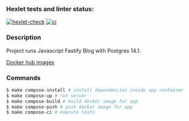### Hexlet tests and linter status:
[![hexlet-check](https://github.com/andy-kru/devops-for-programmers-project-lvl1/workflows/hexlet-check/badge.svg)](https://github.com/andy-kru/devops-for-programmers-project-lvl1/actions)
[![ci](https://github.com/andy-kru/devops-for-programmers-project-lvl1/workflows/push/badge.svg)](https://github.com/andy-kru/devops-for-programmers-project-lvl1/actions)

### Description

Project runs Javascript Fastify Blog with Postgres 14.1.

[Docker hub images](https://hub.docker.com/r/akryvaruchka/hexlet-js-fastify-blog/tags)

### Commands

```sh
$ make compose-install # install dependencies inside app container
$ make compose-up # run server
$ make compose-build # build docker image for app
$ make compose-push # push docker image for app
$ make compose-ci # execute tests
```
